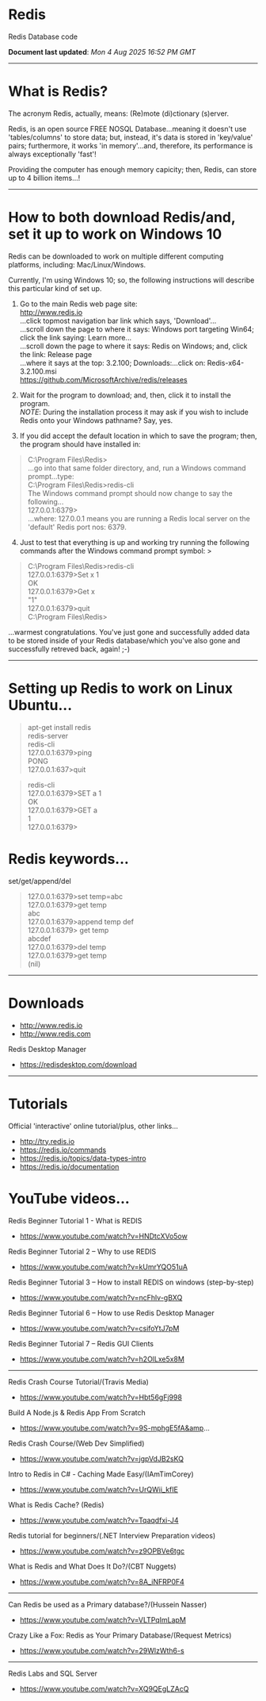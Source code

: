 # Redis
Redis Database code

**Document last updated**: *Mon 4 Aug 2025 16:52 PM GMT*  


-----

# What is Redis?  

The acronym Redis, actually, means: (Re)mote (di)ctionary (s)erver. 

Redis, is an open source FREE NOSQL Database...meaning it doesn't use 'tables/columns' to store data; but, instead, it's data is stored in 'key/value' pairs; furthermore, it works 'in memory'...and, therefore, its performance is always exceptionally 'fast'! 

Providing the computer has enough memory capicity; then, Redis, can store up to 4 billion items...! 

-----

# How to both download Redis/and, set it up to work on Windows 10
   
Redis can be downloaded to work on multiple different computing platforms, including: Mac/Linux/Windows.  

Currently, I'm using Windows 10; so, the following instructions will describe this particular kind of set up.  

1. Go to the main Redis web page site:   
   http://www.redis.io  
   ...click topmost navigation bar link which says, 'Download'...  
   ...scroll down the page to where it says: Windows port targeting Win64; click the link saying: Learn more...  
   ...scroll down the page to where it says: Redis on Windows; and, click the link: Release page  
   ...where it says at the top: 3.2.100; Downloads:...click on: Redis-x64-3.2.100.msi  
   https://github.com/MicrosoftArchive/redis/releases  

2. Wait for the program to download; and, then, click it to install the program.    
*NOTE*: During the installation process it may ask if you wish to include Redis onto your Windows pathname? Say, yes.   

3. If you did accept the default location in which to save the program; then, the program should have installed in:  
> C:\Program Files\Redis>   
...go into that same folder directory, and, run a Windows command prompt...type:  
> C:\Program Files\Redis>redis-cli  
The Windows command prompt should now change to say the following...  
> 127.0.0.1:6379>  
...where: 127.0.0.1 means you are running a Redis local server on the 'default' Redis port nos: 6379.   


4. Just to test that everything is up and working try running the following commands after the Windows command prompt symbol: >  
> C:\Program Files\Redis>redis-cli    
> 127.0.0.1:6379>Set x 1   
> OK  
> 127.0.0.1:6379>Get x  
> "1"  
> 127.0.0.1:6379>quit  
> C:\Program Files\Redis>    

...warmest congratulations. You've just gone and successfully added data to be stored inside of your Redis database/which you've also gone and successfully retreved back, again! ;-)  

-----

# Setting up Redis to work on Linux Ubuntu...

> apt-get install redis  
> redis-server  
> redis-cli  
> 127.0.0.1:6379>ping  
> PONG  
> 127.0.0.1:637>quit  

> redis-cli  
> 127.0.0.1:6379>SET a 1  
> OK  
> 127.0.0.1:6379>GET a  
> 1  
> 127.0.0.1:6379>  

# Redis keywords...

set/get/append/del  

> 127.0.0.1:6379>set temp=abc  
> 127.0.0.1:6379>get temp  
> abc  
> 127.0.0.1:6379>append temp def  
> 127.0.0.1:6379> get temp  
> abcdef  
> 127.0.0.1:6379>del temp  
> 127.0.0.1:6379>get temp  
> (nil)  
  

-----

# Downloads

- http://www.redis.io     
- http://www.redis.com  

Redis Desktop Manager  
- https://redisdesktop.com/download

-----

# Tutorials

Official 'interactive' online tutorial/plus, other links...    
- http://try.redis.io  
- https://redis.io/commands  
- https://redis.io/topics/data-types-intro  
- https://redis.io/documentation  

# YouTube videos...

Redis Beginner Tutorial 1 - What is REDIS    
- https://www.youtube.com/watch?v=HNDtcXVo5ow    

Redis Beginner Tutorial 2 – Why to use REDIS  
- https://www.youtube.com/watch?v=kUmrYQO51uA  

Redis Beginner Tutorial 3 – How to install REDIS on windows (step-by-step)  
- https://www.youtube.com/watch?v=ncFhlv-gBXQ  

Redis Beginner Tutorial 6 – How to use Redis Desktop Manager  
- https://www.youtube.com/watch?v=csifoYtJ7pM  

Redis Beginner Tutorial 7 – Redis GUI Clients  
- https://www.youtube.com/watch?v=h2OlLxe5x8M  

-----

Redis Crash Course Tutorial/(Travis Media)  
- https://www.youtube.com/watch?v=Hbt56gFj998  

Build A Node.js & Redis App From Scratch  
- https://www.youtube.com/watch?v=9S-mphgE5fA&amp...    

Redis Crash Course/(Web Dev Simplified)  
- https://www.youtube.com/watch?v=jgpVdJB2sKQ    

Intro to Redis in C# - Caching Made Easy/(IAmTimCorey)    
- https://www.youtube.com/watch?v=UrQWii_kfIE    

What is Redis Cache? (Redis)  
- https://www.youtube.com/watch?v=Tqaqdfxi-J4    

Redis tutorial for beginners/(.NET Interview Preparation videos)  
- https://www.youtube.com/watch?v=z9OPBVe6tgc  

What is Redis and What Does It Do?/(CBT Nuggets)    
- https://www.youtube.com/watch?v=8A_iNFRP0F4  

-----

Can Redis be used as a Primary database?/(Hussein Nasser)  
- https://www.youtube.com/watch?v=VLTPqImLapM  

Crazy Like a Fox: Redis as Your Primary Database/(Request Metrics)    
- https://www.youtube.com/watch?v=29WlzWth6-s  

-----

Redis Labs and SQL Server  
- https://www.youtube.com/watch?v=XQ9QEgLZAcQ  



